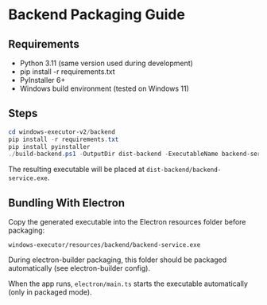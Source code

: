 # Backend Packaging Guide

## Requirements
- Python 3.11 (same version used during development)
- pip install -r requirements.txt
- PyInstaller 6+
- Windows build environment (tested on Windows 11)

## Steps
```powershell
cd windows-executor-v2/backend
pip install -r requirements.txt
pip install pyinstaller
./build-backend.ps1 -OutputDir dist-backend -ExecutableName backend-service
```

The resulting executable will be placed at `dist-backend/backend-service.exe`.

## Bundling With Electron
Copy the generated executable into the Electron resources folder before packaging:

```
windows-executor/resources/backend/backend-service.exe
```

During electron-builder packaging, this folder should be packaged automatically (see electron-builder config).

When the app runs, `electron/main.ts` starts the executable automatically (only in packaged mode).
